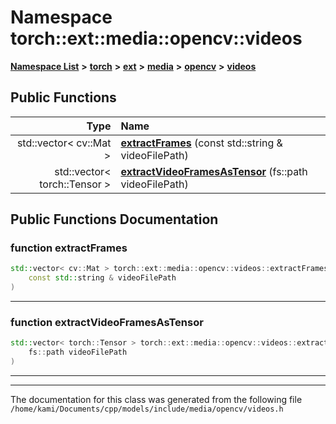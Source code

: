 

# Namespace torch::ext::media::opencv::videos



[**Namespace List**](namespaces.md) **>** [**torch**](namespacetorch.md) **>** [**ext**](namespacetorch_1_1ext.md) **>** [**media**](namespacetorch_1_1ext_1_1media.md) **>** [**opencv**](namespacetorch_1_1ext_1_1media_1_1opencv.md) **>** [**videos**](namespacetorch_1_1ext_1_1media_1_1opencv_1_1videos.md)










































## Public Functions

| Type | Name |
| ---: | :--- |
|  std::vector&lt; cv::Mat &gt; | [**extractFrames**](#function-extractframes) (const std::string & videoFilePath) <br> |
|  std::vector&lt; torch::Tensor &gt; | [**extractVideoFramesAsTensor**](#function-extractvideoframesastensor) (fs::path videoFilePath) <br> |




























## Public Functions Documentation




### function extractFrames 

```C++
std::vector< cv::Mat > torch::ext::media::opencv::videos::extractFrames (
    const std::string & videoFilePath
) 
```




<hr>



### function extractVideoFramesAsTensor 

```C++
std::vector< torch::Tensor > torch::ext::media::opencv::videos::extractVideoFramesAsTensor (
    fs::path videoFilePath
) 
```




<hr>

------------------------------
The documentation for this class was generated from the following file `/home/kami/Documents/cpp/models/include/media/opencv/videos.h`

